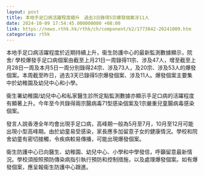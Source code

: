 ```yaml
---
layout: post
title: 本地手足口病活躍程度續升　過去3日錄得5宗爆發個案涉11人
date: 2024-10-09 17:54:45.000000000 +08:00
link: https://news.rthk.hk/rthk/ch/component/k2/1773842-20241009.htm
categories: rthk
---
```


本地手足口病活躍程度於近期持續上升，衞生防護中心的最新監測數據顯示，院舍/ 學校爆發手足口病個案由截至上月21日一周錄得11宗、涉及47人，增至截至上月28日一周及本月5日一周分別錄得24宗、涉及73人，及20宗、涉及53人的爆發個案。本周截至昨日，過去3天已錄得5宗爆發個案、涉及11人。爆發個案主要集中於幼稚園及幼兒中心和小學。
 
衞生署幼稚園/幼兒中心和私家醫生診所定點監測數據亦顯示手足口病的活躍程度有顯著上升。今年至今共錄得兩宗腸病毒71型感染個案及1宗嚴重兒童腸病毒感染個案。

發言人說香港全年均會出現手足口病，高峰期一般為5月至7月，10月至12月可能出現小型高峰期。由於幼童易受感染，家長應多加留意子女的健康情況。學校和院舍幼童有密切接觸，令疾病較易傳播，可能出現爆發個案。

衞生防護中心已向醫生、幼稚園、幼兒中心、小學和中學發信，呼籲留意最新情況。學校須按照預防傳染病指引執行預防和控制措施，以及處理爆發個案。如有爆發個案，應呈報衞生防護中心跟進。
